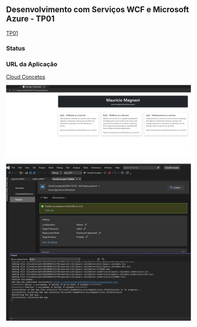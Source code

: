 ## Desenvolvimento com Serviços WCF e Microsoft Azure - TP01

[TP01](https://lms.infnet.edu.br/moodle/mod/assign/view.php?id=276037)

### Status

### URL da Aplicação

[Cloud Concetps](https://cloudconcepts20220501122728.azurewebsites.net/)

![](images/app.png)

![](images/publish.png)